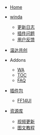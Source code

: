 <!-- WowCube/_sidebar.md-->


* [Home](/ "WowCube")


* [winda](winda/README.md "winda")
    * [更新日志](winda/docs/UPDATE.md "更新日志")
    * [插件问题](winda/docs/user/faq.md "插件问题")
    * [用户反馈](winda/docs/user/ask.md "用户反馈")

* [温达共创](home/cocreate.md "温达共创")
    
* Addons
    * [WA](addons/wa.md "WA")
    * [TOC](tingfeng/Addons/docs/TOC-format.md "TOC")
	* [FAQ](user/faq.md "FAQ")


* [插件包](suites/README.md "插件包合集")
	* [FF14UI](suites/ff14.md "FF14 UI")

* [资源库](publisher/README.md "听风资源库")
    * [视频更新](home/links.md "视频更新")
    * [图文教程](home/article.md "图文更新")

